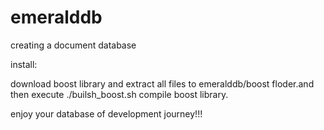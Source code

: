emeralddb
=========

creating a document database


install:

download boost library and extract all files to emeralddb/boost floder.and then execute ./builsh_boost.sh compile 
boost library.

enjoy your database of development journey!!!

